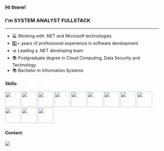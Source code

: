 ### <a class="heading-link">  Hi there!

### I'm SYSTEM ANALYST FULLSTACK
<hr />

<ul dir="auto">
    <li>💻 Working with .NET and Microsoft technologies</li>
    <li>5️⃣+ years of professional experience in software development</li>
    <li>📊 Leading a .NET developing team</li>
    <li>📚 Postgraduate degree in Cloud Computing, Data Security and Technology</li>
    <li>📚 Bachelor in Information Systems</li>
</ul>

#### Skills:
<div>
    <img src="https://cdn.jsdelivr.net/gh/devicons/devicon/icons/csharp/csharp-original.svg" width="50" height="50" />
    <img src="https://cdn.jsdelivr.net/gh/devicons/devicon/icons/dotnetcore/dotnetcore-original.svg" width="50" height="50" />
    <img src="https://cdn.jsdelivr.net/gh/devicons/devicon/icons/html5/html5-original-wordmark.svg" width="50" height="50" />
    <img src="https://cdn.jsdelivr.net/gh/devicons/devicon/icons/css3/css3-original-wordmark.svg" width="50" height="50"/>
    <img src="https://cdn.jsdelivr.net/gh/devicons/devicon/icons/javascript/javascript-original.svg" width="50" height="50" />
    <img src="https://cdn.jsdelivr.net/gh/devicons/devicon/icons/jquery/jquery-original-wordmark.svg" width="50" height="50" />
    <img src="https://cdn.jsdelivr.net/gh/devicons/devicon/icons/react/react-original-wordmark.svg" width="50" height="50" />  
    <img src="https://cdn.jsdelivr.net/gh/devicons/devicon/icons/git/git-original-wordmark.svg" width="50" height="50" />
    <img src="https://cdn.jsdelivr.net/gh/devicons/devicon/icons/azure/azure-original-wordmark.svg" width="50" height="50" />
    <img src="https://cdn.jsdelivr.net/gh/devicons/devicon/icons/docker/docker-original-wordmark.svg" width="50" height="50" />
    <img src="https://cdn.jsdelivr.net/gh/devicons/devicon/icons/jenkins/jenkins-original.svg" width="50" height="50" />
    <img src="https://cdn.jsdelivr.net/gh/devicons/devicon/icons/microsoftsqlserver/microsoftsqlserver-plain-wordmark.svg" width="50" height="50" />          
</div>
  
#### Contact:
<div>
    <a href="https://www.linkedin.com/in/claudiomildoventura/"target="_blank">
    <img src="https://img.shields.io/badge/-LinkedIn-%230077B5?style=for-the-badge&logo=linkedin&logoColor=white" target="_blank" ></a>   
</div>
